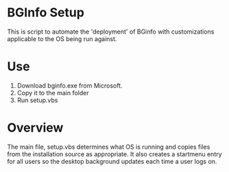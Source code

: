 # BGInfo Setup
This is script to automate the 'deployment' of BGinfo with customizations applicable to the OS being run against.

# Use
1. Download bginfo.exe from Microsoft.
2. Copy it to the main folder
3. Run setup.vbs

# Overview
The main file, setup.vbs determines what OS is running and copies files from the installation source as appropriate. It also creates a startmenu entry for all users so the desktop background updates each time a user logs on.
